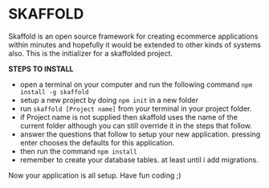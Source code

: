 # SKAFFOLD

Skaffold is an open source framework for creating ecommerce applications within minutes and hopefully it would be extended to other kinds of systems also. This is the initializer for a skaffolded project.

__STEPS TO INSTALL__
* open a terminal on your computer and run the following command <code>npm install -g skaffold</code>
* setup a new project by doing <code>npm init</code> in a new folder
* run <code>skaffold [Project name]</code> from your terminal in your project folder.
* if Project name is not supplied then skaffold uses the name of the current folder although you can still override it in the steps that follow.
* answer the questions that follow to setup your new application. pressing enter chooses the defaults for this application.
* then run the command <code>npm install</code>
* remember to create your database tables. at least until i add migrations.

Now your application is all setup. Have fun coding ;)